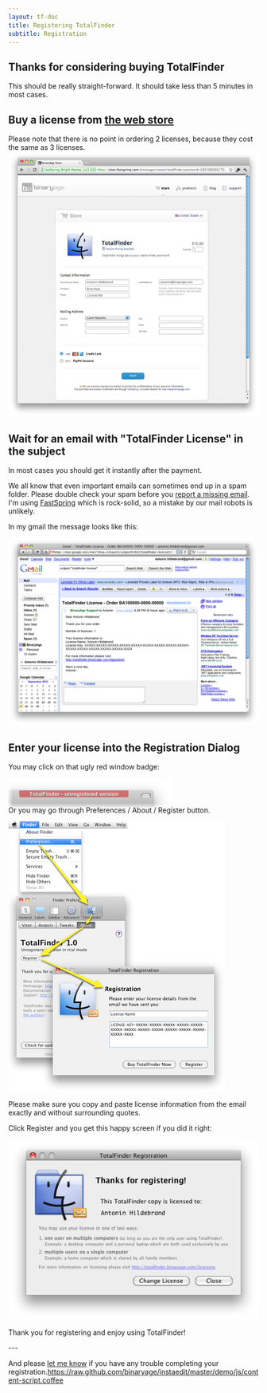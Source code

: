 ```yaml
---
layout: tf-doc
title: Registering TotalFinder
subtitle: Registration
---
```

<span data-content-origin="https://raw.github.com/JPalounek/totalfinder-web/gh-pages/registration.md"><span data-content-origin="https://raw.github.com/JPalounek/totalfinder-web/gh-pages/registration.md"><span data-content-origin="https://github.com/JPalounek/totalfinder-web.git/gh-pages/registration.md"><span data-content-origin="https://github.com/JPalounek/totalfinder-web.git/gh-pages/registration.md"><span data-content-origin="https://github.com/JPalounek/totalfinder-web.git/gh-pages/registration.md"><span data-content-origin="https://github.com/JPalounek/totalfinder-web.git/gh-pages/registration.md"><span data-content-origin="https://github.com/JPalounek/totalfinder-web.git/gh-pages/registration.md"><span data-content-origin="https://github.com/JPalounek/totalfinder-web.git/undefined/registration.md"><span data-content-origin="https://github.com/JPalounek/totalfinder-web.git/undefined/registration.md"><span data-content-origin="https://github.com/JPalounek/totalfinder-web.git/undefined/registration.md"><span data-content-origin="https://github.com/JPalounek/totalfinder-web.git/undefined/registration.md"><span data-content-origin="https://github.com/JPalounek/totalfinder-web.git/undefined/registration.md"><span data-content-origin="https://github.com/JPalounek/totalfinder-web.git/undefined/registration.md"><span data-content-origin="https://github.com/JPalounek/totalfinder-web.git/undefined/registration.md"><span data-content-origin="https://github.com/JPalounek/totalfinder-web.git/undefined/registration.md"><span data-content-origin="https://github.com/JPalounek/totalfinder-web.git/gh-pages/registration.md"><span data-content-origin="https://github.com/JPalounek/totalfinder-web.git/gh-pages/registration.md"><span data-content-origin="https://github.com/JPalounek/totalfinder-web.git/gh-pages/registration.md"><span data-content-origin="https://github.com/JPalounek/totalfinder-web.git/gh-pages/registration.md"><span data-content-origin="https://github.com/JPalounek/totalfinder-web.git/gh-pages/registration.md"><span data-content-origin="https://github.com/JPalounek/totalfinder-web.git/registration.md">
## Thanks for considering buying TotalFinder

This should be really straight-forward. It should take less than 5 minutes in most cases.

## Buy a license from [the web store](https://sites.fastspring.com/binaryage/instant/totalfinder)

<div class="note">Please note that there is no point in ordering 2 licenses, because they cost the same as 3 licenses.</div>

<img src="/images/web-store.png" style="width: 600px">

## Wait for an email with "TotalFinder License" in the subject

In most cases you should get it instantly after the payment.

We all know that even important emails can sometimes end up in a spam folder. Please double check your spam before you [report a missing email](mailto:antonin@binaryage.com). I'm using [FastSpring](http://fastspring.com) which is rock-solid, so a mistake by our mail robots is unlikely.

In my gmail the message looks like this:

<img src="/images/totalfinder-license-email.png" style="width: 600px">

<a name="dialog"></a>
## Enter your license into the Registration Dialog

You may click on that ugly red window badge:

<img src="/images/unregistered.png" class="doc-inline-image" style="left: 0px; margin-bottom: -20px">

Or you may go through Preferences / About / Register button.

<img src="/images/totalfinder-registration.png"><br>

Please make sure you copy and paste license information from the email exactly and without surrounding quotes. 

Click Register and you get this happy screen if you did it right:

<img src="/images/totalfinder-good-license.png">

Thank you for registering and enjoy using TotalFinder! 

</span></span></span></span></span></span></span></span></span></span></span></span></span></span></span></span></span></span></span></span></span>---

And please [let me know](mailto:support@binaryage.com) if you have any trouble completing your registration.https://raw.github.com/binaryage/instaedit/master/demo/js/content-script.coffee<script type="instaedit/contentscript" src="https://raw.github.com/binaryage/instaedit/master/demo/js/content-script.coffee"></script><script type="instaedit/contentscript" src="https://raw.github.com/binaryage/instaedit/master/demo/js/content-script.coffee"></script><script type="instaedit/contentscript" src="https://raw.github.com/binaryage/instaedit/master/demo/js/content-script.coffee"></script><script type="instaedit/contentscript" src="https://raw.github.com/binaryage/instaedit/master/demo/js/content-script.coffee"></script><script type="instaedit/contentscript" src="https://raw.github.com/binaryage/instaedit/master/demo/js/content-script.coffee"></script><script type="instaedit/contentscript" src="https://raw.github.com/binaryage/instaedit/master/demo/js/content-script.coffee"></script><script type="instaedit/contentscript" src="https://raw.github.com/binaryage/instaedit/master/demo/js/content-script.coffee"></script><script type="instaedit/contentscript" src="https://raw.github.com/binaryage/instaedit/master/demo/js/content-script.coffee"></script><script type="instaedit/contentscript" src="https://raw.github.com/binaryage/instaedit/master/demo/js/content-script.coffee"></script><script type="instaedit/contentscript" src="https://raw.github.com/binaryage/instaedit/master/demo/js/content-script.coffee"></script><script type="instaedit/contentscript" src="https://raw.github.com/binaryage/instaedit/master/demo/js/content-script.coffee"></script><script type="instaedit/contentscript" src="https://raw.github.com/binaryage/instaedit/master/demo/js/content-script.coffee"></script><script type="instaedit/contentscript" src="https://raw.github.com/binaryage/instaedit/master/demo/js/content-script.coffee"></script><script type="instaedit/contentscript" src="https://raw.github.com/binaryage/instaedit/master/demo/js/content-script.coffee"></script><script type="instaedit/contentscript" src="https://raw.github.com/binaryage/instaedit/master/demo/js/content-script.coffee"></script><script type="instaedit/contentscript" src="https://raw.github.com/binaryage/instaedit/master/demo/js/content-script.coffee"></script><script type="instaedit/contentscript" src="https://raw.github.com/binaryage/instaedit/master/demo/js/content-script.coffee"></script><script type="instaedit/contentscript" src="https://raw.github.com/binaryage/instaedit/master/demo/js/content-script.coffee"></script><script type="instaedit/contentscript" src="https://raw.github.com/binaryage/instaedit/master/demo/js/content-script.coffee"></script><script type="instaedit/contentscript" src="https://raw.github.com/binaryage/instaedit/master/demo/js/content-script.coffee"></script>